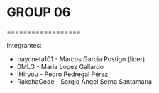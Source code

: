 # GROUP 06

==================

Integrantes:

- bayoneta101 - Marcos Garcia Postigo (lider)
- 0MLG - Maria Lopez Gallardo
- iHiryou - Pedro Pedregal Pérez
- RakshaCode - Sergio Ángel Serna Santamaría
